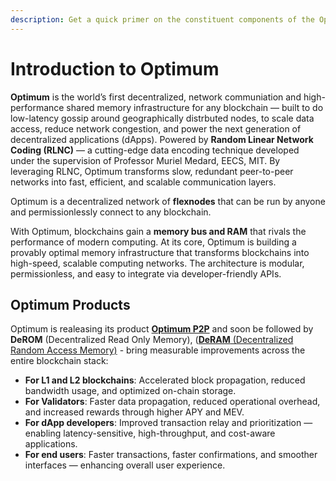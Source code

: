 ```yaml
---
description: Get a quick primer on the constituent components of the Optimum protocol.
---
```


# Introduction to Optimum

**Optimum** is the world’s first decentralized, network communiation  and  high-performance shared memory infrastructure
for any blockchain — built to do low-latency gossip around geographically distrbuted nodes, to scale data access, reduce network congestion, and power the next generation of decentralized applications (dApps). 
Powered by **Random Linear Network Coding (RLNC)** — a cutting-edge data encoding technique developed under the supervision of 
Professor Muriel Medard, EECS, MIT. 
By leveraging RLNC, Optimum transforms slow, redundant peer-to-peer networks into fast, efficient, and scalable communication layers.

Optimum is a decentralized network of **flexnodes** that can be run by anyone and
permissionlessly connect to any blockchain.

With Optimum, blockchains gain a **memory bus and RAM** that rivals the performance
of modern computing. At its core, Optimum is building a provably optimal memory
infrastructure that transforms blockchains into high-speed, scalable computing
networks. The architecture is modular, permissionless, and easy to integrate via
developer-friendly APIs.

## Optimum Products

Optimum is realeasing its product [**Optimum P2P**](./p2p.md) and soon be followed by **DeROM** (Decentralized Read Only Memory),  ([**DeRAM** (Decentralized Random Access Memory)](./deram.md) - bring measurable improvements across the entire blockchain stack:

* **For L1 and L2 blockchains**: 
  Accelerated block propagation, reduced bandwidth usage, and optimized on-chain storage.
* **For Validators**:
   Faster data propagation, reduced operational overhead, and increased rewards through higher APY and MEV.  
* **For dApp developers**: 
  Improved transaction relay and prioritization — enabling latency-sensitive, high-throughput, and cost-aware applications.
* **For end users**: 
  Faster transactions, faster confirmations, and smoother interfaces — enhancing overall user experience.


